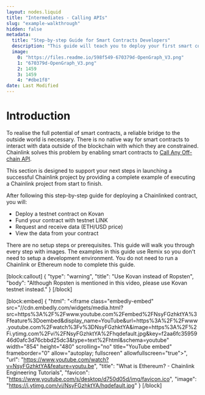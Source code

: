 ```yaml
---
layout: nodes.liquid
title: "Intermediates - Calling APIs"
slug: "example-walkthrough"
hidden: false
metadata: 
  title: "Step-by-step Guide for Smart Contracts Developers"
  description: "This guide will teach you to deploy your first smart contract that fetches API data from Chainlink. Anyone can follow along!"
  image: 
    0: "https://files.readme.io/598f549-670379d-OpenGraph_V3.png"
    1: "670379d-OpenGraph_V3.png"
    2: 1459
    3: 1459
    4: "#dbe1f8"
date: Last Modified
---
```

# Introduction

To realise the full potential of smart contracts, a reliable bridge to the outside world is necessary. There is no native way for smart contracts to interact with data outside of the blockchain with which they are constrained. Chainlink solves this problem by enabling smart contracts to [Call Any Off-chain API](doc:request-and-receive-data).

This section is designed to support your next steps in launching a successful Chainlink project by providing a complete example of executing a Chainlink project from start to finish.

After following this step-by-step guide for deploying a Chainlinked contract, you will:
  - Deploy a testnet contract on Kovan
  - Fund your contract with testnet LINK
  - Request and receive data (ETH/USD price)
  - View the data from your contract

There are no setup steps or prerequisites. This guide will walk you through every step with images. The examples in this guide use Remix so you don't need to setup a development environment. You do not need to run a Chainlink or Ethereum node to complete this guide.


[block:callout]
{
  "type": "warning",
  "title": "Use Kovan instead of Ropsten",
  "body": "Although Ropsten is mentioned in this video, please use Kovan testnet instead."
}
[/block]

[block:embed]
{
  "html": "<iframe class=\"embedly-embed\" src=\"//cdn.embedly.com/widgets/media.html?src=https%3A%2F%2Fwww.youtube.com%2Fembed%2FNsyFGzhktYA%3Ffeature%3Doembed&display_name=YouTube&url=https%3A%2F%2Fwww.youtube.com%2Fwatch%3Fv%3DNsyFGzhktYA&image=https%3A%2F%2Fi.ytimg.com%2Fvi%2FNsyFGzhktYA%2Fhqdefault.jpg&key=f2aa6fc3595946d0afc3d76cbbd25dc3&type=text%2Fhtml&schema=youtube\" width=\"854\" height=\"480\" scrolling=\"no\" title=\"YouTube embed\" frameborder=\"0\" allow=\"autoplay; fullscreen\" allowfullscreen=\"true\"></iframe>",
  "url": "https://www.youtube.com/watch?v=NsyFGzhktYA&feature=youtu.be",
  "title": "What is Ethereum? - Chainlink Engineering Tutorials",
  "favicon": "https://www.youtube.com/s/desktop/d750d05d/img/favicon.ico",
  "image": "https://i.ytimg.com/vi/NsyFGzhktYA/hqdefault.jpg"
}
[/block]